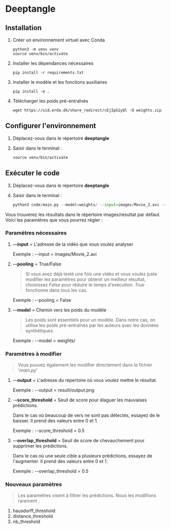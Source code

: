 # Deeptangle

## Installation

1. Créer un environnement virtuel avec Conda

   ```shell
   python3 -m venv venv
   source venv/bin/activate
   ```

2. Installer les dépendances nécessaires 

   ```shell
   pip install -r requirements.txt
   ```

3. Installer le modèle et les fonctions auxiliaires

   ```shell
   pip install -e .
   ```

4. Télécharger les poids pré-entraînés

   ```shell
   wget https://sid.erda.dk/share_redirect/cEjIpG1yQl -O weights.zip
   ```

## Configurer l'environnement

1. Déplacez-vous dans le répertoire **deeptangle**
2. Saisir dans le terminal : 

   ```shell
   source venv/bin/activate
   ```



## Exécuter le code

3. Déplacez-vous dans le répertoire **deeptangle**
4. Saisir dans le terminal : 

   ```python
   python3 code/main.py --model=weights/ --input=images/Movie_2.avi --pooling=True
   ```

Vous trouverez les résultats dans le répertoire images/resultat par défaut.
Voici les paramètres que vous pourrez régler :

### Paramètres nécessaires

1. **--input** = L'adresse de la vidéo que vous voulez analyser

   Exemple : --input = images/Movie_2.avi 

   

2. **--pooling** = True/False 

   > Si vous avez déjà testé une fois une vidéo et vous voulez juste modifier les paramètres pour obtenir un meilleur résultat, choisissez *False* pour réduire le temps d'exécution. *True* fonctionne dans tous les cas. 

   Exemple : --pooling = False 

   

3. **--model** = Chemin vers les poids du modèle

   > Les poids sont essentiels pour un modèle. Dans notre cas, on utilise les poids pré-entraînés par les auteurs avec les données synthétiques.

   Exemple : --model = weights/

   

### Paramètres à modifier

> Vous pouvez également les modifier directement dans le fichier '*main.py*'

1. **--output** = L'adresse du répertoire où vous voulez mettre le résultat.

   Exemple : --output = result/output.png

   

2. -**-score_threshold** = Seuil de score pour élaguer les mauvaises prédictions.

   Dans le cas où beaucoup de vers ne sont pas détectés, essayez de le baisser. Il prend des valeurs entre 0 et 1.

   Exemple : --score_threshold = 0.5

   

3. **--overlap_threshold** = Seuil de score de chevauchement pour supprimer les prédictions.

   Dans le cas où une seule cible a plusieurs prédictions, essayez de l'augmenter. Il prend des valeurs entre 0 et 1.

   Exemple : --overlap_threshold = 0.5

   

### Nouveaux paramètres

> Les paramètres visent à filtrer les prédictions. Nous les modifions rarement .

1. hausdorff_threshold
2. distance_threshold
3. nb_threshold

